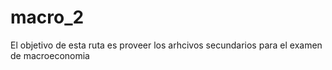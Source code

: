# macro_2
El objetivo de esta ruta es proveer los arhcivos secundarios para el examen de macroeconomia

